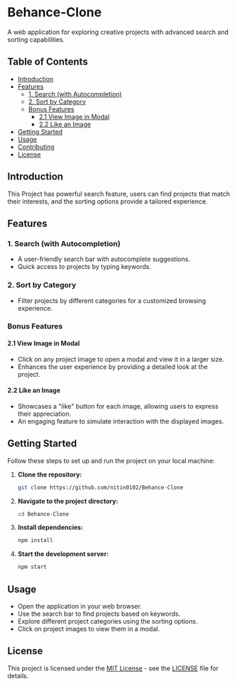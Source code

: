 # Behance-Clone

A web application for exploring creative projects with advanced search and sorting capabilities.

## Table of Contents

- [Introduction](#introduction)
- [Features](#features)
  - [1. Search (with Autocompletion)](#1-search-with-autocompletion)
  - [2. Sort by Category](#2-sort-by-category)
  - [Bonus Features](#bonus-features)
    - [2.1 View Image in Modal](#21-view-image-in-modal)
    - [2.2 Like an Image](#22-like-an-image)
- [Getting Started](#getting-started)
- [Usage](#usage)
- [Contributing](#contributing)
- [License](#license)

## Introduction

This Project has powerful search feature, users can find projects that match their interests, and the sorting options provide a tailored experience.

## Features

### 1. Search (with Autocompletion)

- A user-friendly search bar with autocomplete suggestions.
- Quick access to projects by typing keywords.

### 2. Sort by Category

- Filter projects by different categories for a customized browsing experience.

### Bonus Features

#### 2.1 View Image in Modal

- Click on any project image to open a modal and view it in a larger size.
- Enhances the user experience by providing a detailed look at the project.

#### 2.2 Like an Image

- Showcases a "like" button for each image, allowing users to express their appreciation.
- An engaging feature to simulate interaction with the displayed images.

## Getting Started

Follow these steps to set up and run the project on your local machine:

1. **Clone the repository:**

    ```bash
    git clone https://github.com/nitin0102/Behance-Clone
    ```

2. **Navigate to the project directory:**

    ```bash
    cd Behance-Clone
    ```

3. **Install dependencies:**

    ```bash
    npm install
    ```

4. **Start the development server:**

    ```bash
    npm start
    ```

## Usage

- Open the application in your web browser.
- Use the search bar to find projects based on keywords.
- Explore different project categories using the sorting options.
- Click on project images to view them in a modal.

## License

This project is licensed under the [MIT License](LICENSE) - see the [LICENSE](LICENSE) file for details.
